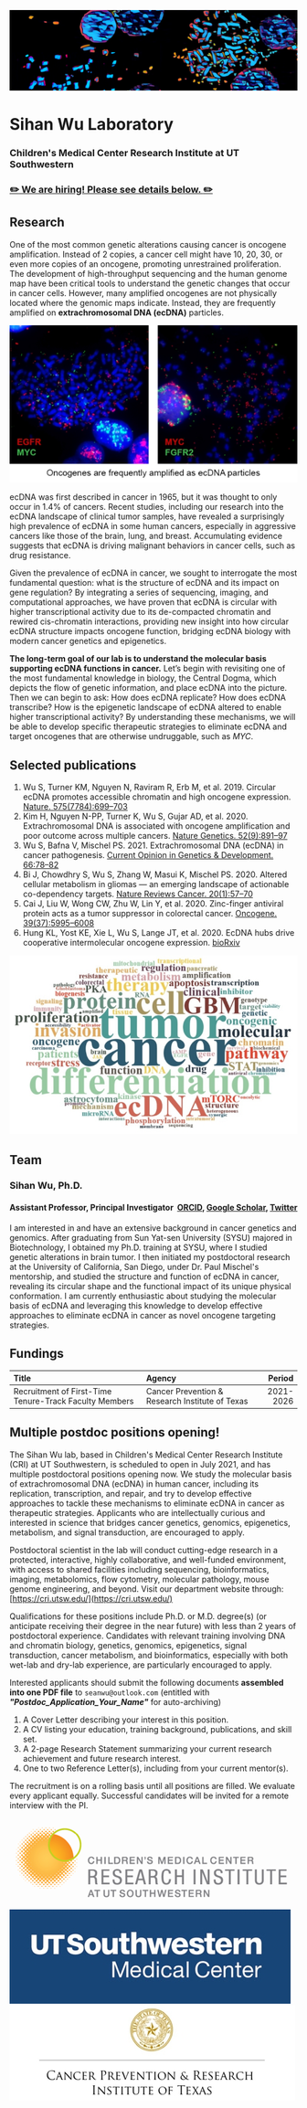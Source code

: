 ![Banner](./img/banner_long.jpg "An abstract art of a multi-color confocal image of cancer metaphase chromosomes with ecDNA particles")
# Sihan Wu Laboratory
### Children's Medical Center Research Institute at UT Southwestern
### [:pencil2: We are hiring! Please see details below. :pencil2:](#Multiple-postdoc-positions-opening)

## Research

One of the most common genetic alterations causing cancer is oncogene amplification. Instead of 2 copies, a cancer cell might have 10, 20, 30, or even more copies of an oncogene, promoting unrestrained proliferation. The development of high-throughput sequencing and the human genome map have been critical tools to understand the genetic changes that occur in cancer cells. However, many amplified oncogenes are not physically located where the genomic maps indicate. Instead, they are frequently amplified on **extrachromosomal DNA (ecDNA)** particles.


![ecDNA_FISH](./img/ecDNA_FISH.jpg "FISH on metaphase chromosome to reveal oncogene amplification as ecDNA particles")

ecDNA was first described in cancer in 1965, but it was thought to only occur in 1.4% of cancers. Recent studies, including our research into the ecDNA landscape of clinical tumor samples, have revealed a surprisingly high prevalence of ecDNA in some human cancers, especially in aggressive cancers like those of the brain, lung, and breast. Accumulating evidence suggests that ecDNA is driving malignant behaviors in cancer cells, such as drug resistance.


Given the prevalence of ecDNA in cancer, we sought to interrogate the most fundamental question: what is the structure of ecDNA and its impact on gene regulation? By integrating a series of sequencing, imaging, and computational approaches, we have proven that ecDNA is circular with higher transcriptional activity due to its de-compacted chromatin and rewired cis-chromatin interactions, providing new insight into how circular ecDNA structure impacts oncogene function, bridging ecDNA biology with modern cancer genetics and epigenetics.


**The long-term goal of our lab is to understand the molecular basis supporting ecDNA functions in cancer.** Let’s begin with revisiting one of the most fundamental knowledge in biology, the Central Dogma, which depicts the flow of genetic information, and place ecDNA into the picture. Then we can begin to ask: How does ecDNA replicate? How does ecDNA transcribe? How is the epigenetic landscape of ecDNA altered to enable higher transcriptional activity? By understanding these mechanisms, we will be able to develop specific therapeutic strategies to eliminate ecDNA and target oncogenes that are otherwise undruggable, such as *MYC*.



## Selected publications
1. Wu S, Turner KM, Nguyen N, Raviram R, Erb M, et al. 2019. Circular ecDNA promotes accessible chromatin and high oncogene expression. [Nature. 575(7784):699–703](https://www.nature.com/articles/s41586-019-1763-5)
2. Kim H, Nguyen N-PP, Turner K, Wu S, Gujar AD, et al. 2020. Extrachromosomal DNA is associated with oncogene amplification and poor outcome across multiple cancers. [Nature Genetics. 52(9):891–97](https://www.nature.com/articles/s41588-020-0678-2)
3. Wu S, Bafna V, Mischel PS. 2021. Extrachromosomal DNA (ecDNA) in cancer pathogenesis. [Current Opinion in Genetics & Development. 66:78–82](https://www.sciencedirect.com/science/article/abs/pii/S0959437X21000022)
4. Bi J, Chowdhry S, Wu S, Zhang W, Masui K, Mischel PS. 2020. Altered cellular metabolism in gliomas — an emerging landscape of actionable co-dependency targets. [Nature Reviews Cancer. 20(1):57–70](https://www.nature.com/articles/s41568-019-0226-5)
5. Cai J, Liu W, Wong CW, Zhu W, Lin Y, et al. 2020. Zinc-finger antiviral protein acts as a tumor suppressor in colorectal cancer. [Oncogene. 39(37):5995–6008](https://www.nature.com/articles/s41388-020-01416-7)
6. Hung KL, Yost KE, Xie L, Wu S, Lange JT, et al. 2020. EcDNA hubs drive cooperative intermolecular oncogene expression. [bioRxiv](https://www.biorxiv.org/content/10.1101/2020.11.19.390278v1)


![Keyword_cloud](./img/keyword_cloud.jpg)

## Team
### Sihan Wu, Ph.D.
#### Assistant Professor, Principal Investigator&nbsp;&nbsp;[ORCID](https://orcid.org/0000-0001-8329-7492), [Google Scholar](https://scholar.google.com/citations?user=O1e4RfAAAAAJ&hl=en), [Twitter](https://twitter.com/SihanSean)


I am interested in and have an extensive background in cancer genetics and genomics. After graduating from Sun Yat-sen University (SYSU) majored in Biotechnology, I obtained my Ph.D. training at SYSU,  where I studied genetic alterations in brain tumor. I then initiated my postdoctoral research at the University of California, San Diego, under Dr. Paul Mischel's mentorship, and studied the structure and function of ecDNA in cancer, revealing its circular shape and the functional impact of its unique physical conformation. I am currently enthusiastic about studying the molecular basis of ecDNA and leveraging this knowledge to develop effective approaches to eliminate ecDNA in cancer as novel oncogene targeting strategies. 


## Fundings
| Title                                                  | Agency                                          | Period    |
|:-------------------------------------------------------|:------------------------------------------------|----------:|
| Recruitment of First-Time Tenure-Track Faculty Members | Cancer Prevention & Research Institute of Texas | 2021-2026 |


## Multiple postdoc positions opening!
The Sihan Wu lab, based in Children's Medical Center Research Institute (CRI) at UT Southwestern, is scheduled to open in July 2021, and has multiple postdoctoral positions opening now. We study the molecular basis of extrachromosomal DNA (ecDNA) in human cancer, including its replication, transcription, and repair, and try to develop effective approaches to tackle these mechanisms to eliminate ecDNA in cancer as therapeutic strategies. Applicants who are intellectually curious and interested in science that bridges cancer genetics, genomics, epigenetics, metabolism, and signal transduction, are encouraged to apply.


Postdoctoral scientist in the lab will conduct cutting-edge research in a protected, interactive, highly collaborative, and well-funded environment, with access to shared facilities including sequencing, bioinformatics, imaging, metabolomics, flow cytometry, molecular pathology, mouse genome engineering, and beyond. Visit our department website through: [https://cri.utsw.edu/](https://cri.utsw.edu/)


Qualifications for these positions include Ph.D. or M.D. degree(s) (or anticipate receiving their degree in the near future) with less than 2 years of postdoctoral experience. Candidates with relevant training involving DNA and chromatin biology, genetics, genomics, epigenetics, signal transduction, cancer metabolism, and bioinformatics, especially with both wet-lab and dry-lab experience, are particularly encouraged to apply. 


Interested applicants should submit the following documents **assembled into one PDF file** to ``seanwu@outlook.com`` (entitled with ***"Postdoc_Application_Your_Name"*** for auto-archiving)


1. A Cover Letter describing your interest in this position.
2. A CV listing your education, training background, publications, and skill set.
3. A 2-page Research Statement summarizing your current research achievement and future research interest.
4. One to two Reference Letter(s), including from your current mentor(s).


The recruitment is on a rolling basis until all positions are filled. We evaluate every applicant equally. Successful candidates will be invited for a remote interview with the PI.


![CRI_logo](./img/CRI_logo.png)
![UTSW_logo](./img/UTSW_logo.jpg)
![CPRIT_logo](./img/CPRIT_logo.jpg)
